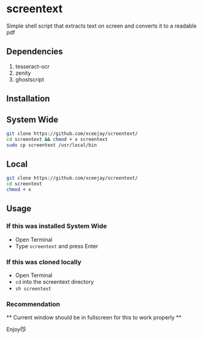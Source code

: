 # screentext
Simple shell script that extracts text on screen and converts it to a readable pdf

## Dependencies
1. tesseract-ocr 
2. zenity
3. ghostscript

## Installation 

## System Wide
```bash
git clone https://github.com/xceejay/screentext/
cd screentext && chmod + x screentext
sudo cp screentext /usr/local/bin
```
## Local 
```bash
git clone https://github.com/xceejay/screentext/
cd screentext
chmod + x
```
## Usage

### If this was installed System Wide 
- Open Terminal
- Type ``screentext`` and press Enter

### If this was cloned locally 
- Open Terminal
- ``cd`` into the screentext directory
- ``sh screentext``

### Recommendation
** Current window should be in fullscreen for this to work properly **

Enjoy😼
